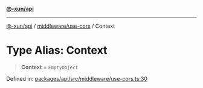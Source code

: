 [**@-xun/api**](../../../README.md)

***

[@-xun/api](../../../README.md) / [middleware/use-cors](../README.md) / Context

# Type Alias: Context

> **Context** = `EmptyObject`

Defined in: [packages/api/src/middleware/use-cors.ts:30](https://github.com/Xunnamius/api-utils/blob/1f0c4ddbfee87314a3a69fe0605abddd045878f2/packages/api/src/middleware/use-cors.ts#L30)
